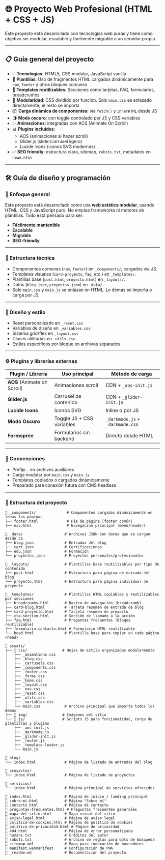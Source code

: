 # 🌐 Proyecto Web Profesional (HTML + CSS + JS)

Este proyecto está desarrollado con tecnologías web puras y tiene como objetivo ser modular, escalable y fácilmente migrable a un servidor propio.

---

## 📋 Guía general del proyecto

- 💡 **Tecnologías**: HTML5, CSS modular, JavaScript vanilla
- 🔁 **Plantillas**: Uso de fragmentos HTML cargados dinámicamente para `nav`, `footer` y otros bloques comunes
- 🧩 **Templates reutilizables**: Secciones como tarjetas, FAQ, formularios, breadcrumbs
- 🧠 **Modularidad**: CSS dividido por función. Solo `main.css` es enlazado directamente; el resto se importa
- 📦 **Carga dinámica de componentes**: vía `fetch()` y `innerHTML` desde JS
- 🌗 **Modo oscuro**: con toggle controlado por JS y CSS variables
- ✨ **Animaciones**: integradas con AOS (Animate On Scroll)
- 📊 **Plugins incluidos**:
  - AOS (animaciones al hacer scroll)
  - Glider.js (slider/carrusel ligero)
  - Lucide Icons (iconos SVG modernos)
- ✅ **SEO friendly**: estructura clara, sitemap, `robots.txt`, metadatos en `head.html`

---

## 🛠️ Guía de diseño y programación

### 🔧 Enfoque general

Este proyecto está desarrollado como una **web estática modular**, usando HTML, CSS y JavaScript puro. No emplea frameworks ni motores de plantillas. Todo está pensado para ser:

- **Fácilmente mantenible**
- **Escalable**
- **Migrable**
- **SEO-friendly**

---

### 🧱 Estructura técnica

- Componentes comunes (`nav`, `footer`) en `_components/`, cargados vía JS.
- Templates visuales (`card-proyecto`, `faq`, etc.) en `_templates/`.
- Plantillas base (`post.html`, `proyecto.html`) en `_layouts/`.
- Datos (`blog.json`, `proyectos.json`) en `_data/`.
- Solo `main.css` y `main.js` se enlazan en HTML. Lo demás se importa o carga por JS.

---

### 🎨 Diseño y estilo

- Reset personalizado en `_reset.css`
- Variables de diseño en `_variables.css`
- Sistema grid/flex en `_layout.css`
- Clases utilitarias en `_utils.css`
- Estilos específicos por bloque en archivos separados

---

### ⚙️ Plugins y librerías externas

| Plugin / Librería | Uso principal | Método de carga |
|-------------------|----------------|-----------------|
| **AOS** (Animate on Scroll) | Animaciones scroll | CDN + `_aos-init.js` |
| **Glider.js** | Carrusel de contenido | CDN + `_glider-init.js` |
| **Lucide Icons** | Iconos SVG | Inline o por JS |
| **Modo Oscuro** | Toggle JS + CSS variables | `_darkmode.js` + `_darkmode.css` |
| **Formspree** | Formularios sin backend | Directo desde HTML |

---

### 🧠 Convenciones

- Prefijo `_` en archivos auxiliares
- Carga modular por `main.css` y `main.js`
- Templates copiados o cargados dinámicamente
- Preparado para conexión futura con CMS headless


---

### 📁 Estructura del proyecto

```plaintext
📁 _components/              # Componentes cargados dinámicamente en todas las páginas
├── footer.html             # Pie de página (footer común)
├── nav.html                # Navegación principal (menú/header)

📁 _data/                   # Archivos JSON con datos que se cargan desde JS
├── blog.json              # Entradas del blog
├── cert.json              # Certificaciones
├── edu.json               # Formación
└── proyectos.json         # Proyectos personales/profesionales

📁 _layouts/                # Plantillas base reutilizables por tipo de contenido
├── post.html              # Estructura para página de entrada del blog
└── proyecto.html          # Estructura para página individual de proyecto

📁 _templates/              # Plantillas HTML copiables y reutilizables por secciones
├── breadcrumbs.html       # Rastro de navegación (breadcrumb)
├── card-blog.html         # Tarjeta resumen de entrada de blog
├── card-proyecto.html     # Tarjeta resumen de proyecto
├── cta-section.html       # Sección de llamado a la acción
├── faq.html               # Preguntas frecuentes (bloque reutilizable)
├── formulario-contacto.html # Formulario HTML reutilizable
└── head.html              # Plantilla base para copiar en cada página <head>

📁 assets/
├── 📁 css/                # Hojas de estilo organizadas modularmente
│   ├── _animations.css
│   ├── _blog.css
│   ├── _carrusels.css
│   ├── _components.css
│   ├── _footer.css
│   ├── _forms.css
│   ├── _home.css
│   ├── _layout.css
│   ├── _nav.css
│   ├── _reset.css
│   ├── _utils.css
│   ├── _variables.css
│   └── main.css           # Archivo principal que importa todos los demás
├── 📁 img/                # Imágenes del sitio
└── 📁 js/                 # Scripts JS para funcionalidad, carga de plantillas y plugins
    ├── _aos-init.js
    ├── _darkmode.js
    ├── _glider-init.js
    ├── _router.js
    ├── _template-loader.js
    └── main.js

📁 blog/
└── index.html             # Página de listado de entradas del blog

📁 proyectos/
└── index.html             # Página de listado de proyectos

📁 servicios/
└── index.html             # Página principal de servicios ofrecidos

📄 index.html               # Página de inicio / landing principal
📄 sobre-mi.html            # Página "Sobre mí"
📄 contacto.html            # Página de contacto
📄 preguntas-frecuentes.html # Preguntas frecuentes generales
📄 mapa-del-sitio.html      # Mapa visual del sitio
📄 aviso-legal.html         # Página de aviso legal
📄 politica-de-cookies.html # Página de política de cookies
📄 politica-de-privacidad.html # Página de privacidad
📄 404.html                 # Página de error personalizada
📄 humans.txt               # Créditos del autor
📄 robots.txt               # Archivo de reglas para bots de búsqueda
📄 sitemap.xml              # Mapa para indexación de buscadores
📄 manifest.webmanifest     # Configuración de PWA
📄 _readme.md               # Documentación del proyecto
```
